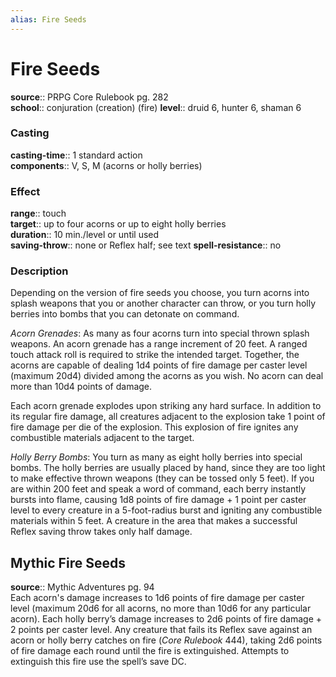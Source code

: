 ```yaml
---
alias: Fire Seeds
---
```


# Fire Seeds 

**source**:: PRPG Core Rulebook pg. 282  
**school**:: conjuration (creation) (fire)
**level**:: druid 6, hunter 6, shaman 6

### Casting 

**casting-time**:: 1 standard action  
**components**:: V, S, M (acorns or holly berries)

### Effect 

**range**:: touch  
**target**:: up to four acorns or up to eight holly berries  
**duration**:: 10 min./level or until used  
**saving-throw**:: none or Reflex half; see text
**spell-resistance**:: no

### Description 

Depending on the version of fire seeds you choose, you turn acorns into splash weapons that you or another character can throw, or you turn holly berries into bombs that you can detonate on command.  
  
*Acorn Grenades*: As many as four acorns turn into special thrown splash weapons. An acorn grenade has a range increment of 20 feet. A ranged touch attack roll is required to strike the intended target. Together, the acorns are capable of dealing 1d4 points of fire damage per caster level (maximum 20d4) divided among the acorns as you wish. No acorn can deal more than 10d4 points of damage.  
  
Each acorn grenade explodes upon striking any hard surface. In addition to its regular fire damage, all creatures adjacent to the explosion take 1 point of fire damage per die of the explosion. This explosion of fire ignites any combustible materials adjacent to the target.  
  
*Holly Berry Bombs*: You turn as many as eight holly berries into special bombs. The holly berries are usually placed by hand, since they are too light to make effective thrown weapons (they can be tossed only 5 feet). If you are within 200 feet and speak a word of command, each berry instantly bursts into flame, causing 1d8 points of fire damage + 1 point per caster level to every creature in a 5-foot-radius burst and igniting any combustible materials within 5 feet. A creature in the area that makes a successful Reflex saving throw takes only half damage.

## Mythic Fire Seeds 

**source**:: Mythic Adventures pg. 94  
Each acorn's damage increases to 1d6 points of fire damage per caster level (maximum 20d6 for all acorns, no more than 10d6 for any particular acorn). Each holly berry’s damage increases to 2d6 points of fire damage + 2 points per caster level. Any creature that fails its Reflex save against an acorn or holly berry catches on fire (*Core Rulebook* 444), taking 2d6 points of fire damage each round until the fire is extinguished. Attempts to extinguish this fire use the spell’s save DC.
